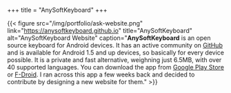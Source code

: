 +++
title = "AnySoftKeyboard"
+++

{{< figure src="/img/portfolio/ask-website.png" link="https://anysoftkeyboard.github.io" title="AnySoftKeyboard" alt="AnySoftKeyboard Website" caption="**AnySoftKeyboard** is an open source keyboard for Android devices. It has an active community on [GitHub](https://github.com/AnySoftKeyboard/AnySoftKeyboard) and is available for Android 1.5 and up devices, so basically for every device possible. It is a private and fast alternative, weighning just 6.5MB, with over 40 supported languages. You can download the app from [Google Play Store](https://play.google.com/store/apps/details?id=com.menny.android.anysoftkeyboard) or [F-Droid](https://f-droid.org/repository/browse/?fdid=com.menny.android.anysoftkeyboard). I ran across this app a few weeks back and decided to contribute by designing a new website for them." >}}
